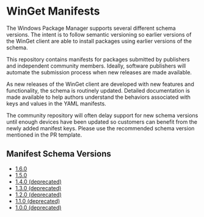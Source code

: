 # WinGet Manifests
The Windows Package Manager supports several different schema versions. The intent is to follow semantic versioning so earlier versions of the WinGet client are able to install packages using earlier versions of the schema.

This repository contains manifests for packages submitted by publishers and independent community members. Ideally, software publishers will automate the submission process when new releases are made available.

As new releases of the WinGet client are developed with new features and functionality, the schema is routinely updated. Detailed documentation is made available to help authors understand the behaviors associated with keys and values in the YAML manifests.

The community repository will often delay support for new schema versions until enough devices have been updated so customers can benefit from the newly added manifest keys. Please use the recommended schema version mentioned in the PR template.

## Manifest Schema Versions
* [1.6.0](schema/1.6.0/README.md)
* [1.5.0](schema/1.5.0/README.md)
* [1.4.0 (deprecated)](schema/1.4.0/README.md)
* [1.3.0 (deprecated)](schema/1.3.0/README.md)
* [1.2.0 (deprecated)](schema/1.2.0/README.md)
* [1.1.0 (deprecated)](schema/1.1.0/README.md)
* [1.0.0 (deprecated)](schema/1.0.0/README.md)
